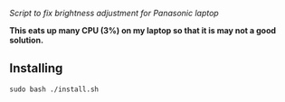 *Script to fix brightness adjustment for Panasonic laptop*

**This eats up many CPU (3%) on my laptop so that it is may not a good solution.**

## Installing

`sudo bash ./install.sh`
